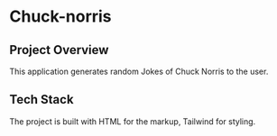 # Chuck-norris
## Project Overview
This application generates random Jokes of Chuck Norris to the user.
## Tech Stack 
The project is built with HTML for the markup, Tailwind for styling.